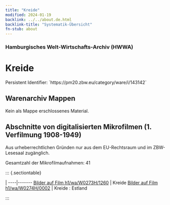 ```yaml
---
title: "Kreide"
modified: 2024-01-19
backlink: ../../about.de.html
backlink-title: "Systematik-Übersicht"
fn-stub: about
---
```


### Hamburgisches Welt-Wirtschafts-Archiv (HWWA)

# Kreide

<div class="hint">Persistent Identifier: `https://pm20.zbw.eu/category/ware/i/143142`</div>







## Warenarchiv Mappen





Kein als Mappe erschlossenes Material.



<a id="filmsections" />

## Abschnitte von digitalisierten Mikrofilmen (1. Verfilmung 1908-1949)

<p>Aus urheberrechtlichen Gründen nur aus dem EU-Rechtsraum und im ZBW-Lesesaal zugänglich.</p>


<p>Gesamtzahl der Mikrofilmaufnahmen: 41</p>





::: {.sectiontable}

 | 
----|-------
<a class="btn" href="https://pm20.zbw.eu/film/h1/wa/W0273H/1260" rel="nofollow">Bilder auf Film h1/wa/W0273H/1260</a> | Kreide
<a class="btn" href="https://pm20.zbw.eu/film/h1/wa/W0274H/0002" rel="nofollow">Bilder auf Film h1/wa/W0274H/0002</a> | Kreide : Estland


:::
















